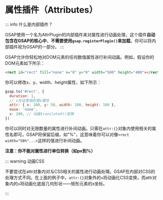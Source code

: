 # 属性插件（Attributes）

::: info 什么是内部插件？

GSAP使用一个名为AttrPlugin的内部插件来对属性进行动画处理，这个插件**自动包含在GSAP的核心中**，**不需要使用`gsap.registerPlugin()`来加载**。你可以将内部插件视为GSAP的一部分。
:::

GSAP允许你轻松地对DOM元素的任何数值属性进行补间动画。例如，假设你的DOM元素如下所示：

```html
<rect id="rect" fill="none" x="0" y="0" width="500" height="400"></rect>
```

你可以修改x、y、width、height属性，如下所示：

```javascript
gsap.to('#rect', {
  duration: 1,
  // x在这里指的是x属性
  attr: { x: 100, y: 50, width: 100, height: 100 },
  ease: 'none',
  x: 200, // 动画translateX()变换
})
```

你可以同时对无限数量的属性进行补间动画。只需在`attr:{}`对象内使用相关的属性名即可。GSAP将保留后缀，如"%"，这意味着你可以对像`<rect width="50%"...>`这样的值进行补间动画。

**注意：你不能对属性进行单位转换（如px到%）**

::: warning 动画CSS

不要尝试在attr对象内对与CSS相关的属性进行动画处理。GSAP在内部对CSS的处理方式不同。在上面的例子中，`attr:{}`对象外的`x`将动画化CSS变换，而attr对象内的`x`将动画化底层几何形状——矩形元素的x坐标。

:::
